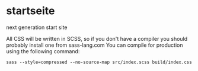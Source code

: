 # startseite
next generation start site

All CSS will be written in SCSS, so if you don't have a compiler you should probably install one from sass-lang.com
You can compile for production using the following command:

    sass --style=compressed --no-source-map src/index.scss build/index.css
